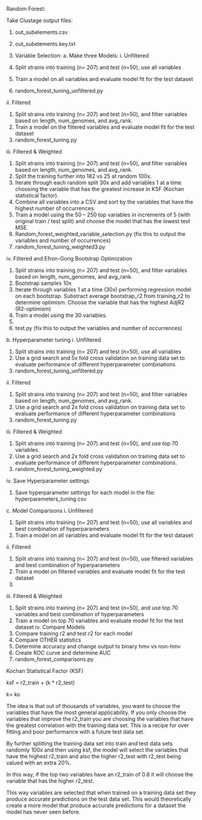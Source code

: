 Random Forest: 

Take Clustage output files:
1.	out_subelements.csv
2.	out_subelements.key.txt

1.	Variable Selection:
a.	Make three Models:
i.	Unfiltered
1.	Split strains into training (n= 207) and test (n=50), use all variables
2.	Train a model on all variables and evaluate model fit for the test dataset
3.	random_forest_tuning_unfiltered.py

ii.	Filtered
1.	Split strains into training (n= 207) and test (n=50), and filter variables based on length, num_genomes, and avg_rank.
2.	Train a model on the filtered variables and evaluate model fit for the test dataset
3.	random_forest_tuning.py


iii.	Filtered & Weighted
1.	Split strains into training (n= 207) and test (n=50), and filter variables based on length, num_genomes, and avg_rank.
2.	Split the training further into 182 vs 25 at random 100x.
3.	Iterate through each random split 30x and add variables 1 at a time choosing the variable that has the greatest increase in KSF (Kochan statistical factor).  
4.	Combine all variables into a CSV and sort by the variables that have the highest number of occurrences. 
5.	Train a model using the 50 – 250 top variables in increments of 5 (with original train / test split) and choose the model that has the lowest test MSE.  
6.	Random_forest_weighted_variable_selection.py (fix this to output the variables and number of occurrences)
7.	random_forest_tuning_weighted3.py

iv.	Filtered and Efron-Gong Bootstrap Optimization
1.	Split strains into training (n= 207) and test (n=50), and filter variables based on length, num_genomes, and avg_rank.
2.	Bootstrap samples 10x
3.	Iterate through variables 1 at a time (30x) performing regression model on each bootstrap. Substract average bootstrap_r2 from training_r2 to determine optimism. Choose the variable that has the highest AdjR2 (R2-optimism)
4.	Train a model using the 30 variables.  
5.	
6.	test.py (fix this to output the variables and number of occurrences)
   


b.	Hyperparameter tuning
i.	Unfiltered
1.	Split strains into training (n= 207) and test (n=50), use all variables 
2.	Use a grid search and 5x fold cross validation on training data set to evaluate performance of different hyperparameter combinations
3.	random_forest_tuning_unfiltered.py


ii.	Filtered
1.	Split strains into training (n= 207) and test (n=50), and filter variables based on length, num_genomes, and avg_rank.
2.	Use a grid search and 2x fold cross validation on training data set to evaluate performance of different hyperparameter combinations
3.	random_forest_tuning.py


iii.	Filtered & Weighted
1.	Split strains into training (n= 207) and test (n=50), and use top 70 variables.
2.	Use a grid search and 2x fold cross validation on training data set to evaluate performance of different hyperparameter combinations.
3.	random_forest_tuning_weighted.py

iv.	Save Hyperparameter settings
1.	Save hyperparameter settings for each model in the file: hyperparemeters_tuning.csv



c.	Model Comparisons
i.	Unfiltered
1.	Split strains into training (n= 207) and test (n=50), use all variables and best combination of hyperparameters
2.	Train a model on all variables and evaluate model fit for the test dataset

ii.	Filtered
1.	Split strains into training (n= 207) and test (n=50), use filtered variables and best combination of hyperparameters
2.	Train a model on filtered variables and evaluate model fit for the test dataset 
3.	
iii.	Filtered & Weighted
1.	Split strains into training (n= 207) and test (n=50), and use top 70 variables and best combination of hyperparameters
2.	Train a model on top 70 variables and evaluate model fit for the test dataset 
iv.	Compare Models
1.	Compare training r2 and test r2 for each model
2.	Compare OTHER statistics
3.	Determine accuracy and change output to binary hmv vs non-hmv
4.	Create ROC curve and determine AUC
5.	random_forest_comparisons.py









Kochan Statistical Factor (KSF)

ksf = r2_train + (k * r2_test)

k= ko

The idea is that out of thousands of variables, you want to choose the variables that have the most general applicability. If you only choose the variables that improve the r2_train you are choosing the variables that have the greatest correlation with the training data set. This is a recipe for over fitting and poor performance with a future test data set. 

By further splitting the training data set into train and test data sets randomly 100x and then using ksf, the model will select the variables that have the highest r2_train and also the higher r2_test with r2_test being valued with an extra 20%. 

In this way, if the top two variables have an r2_train of 0.8 it will choose the variable that has the higher r2_test. 

This way variables are selected that when trained on a training data set they produce accurate predictions on the test data set. This would theoretically create a more model that produce accurate predictions for a dataset the model has never seen before.  
